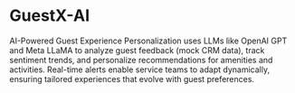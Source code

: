 # GuestX-AI
AI-Powered Guest Experience Personalization uses LLMs like OpenAI GPT and Meta LLaMA to analyze guest feedback (mock CRM data), track sentiment trends, and personalize recommendations for amenities and activities. Real-time alerts enable service teams to adapt dynamically, ensuring tailored experiences that evolve with guest preferences.
